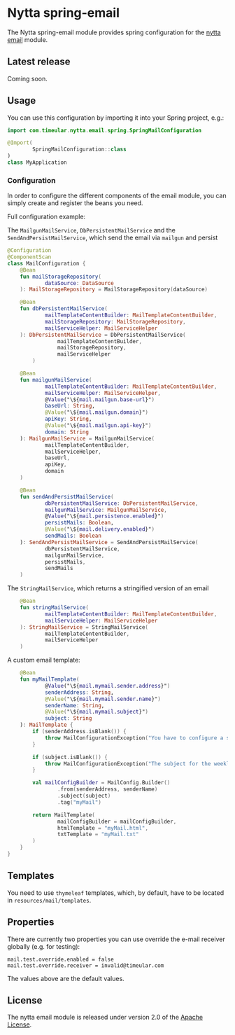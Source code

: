 # Nytta spring-email

The Nytta spring-email module provides spring configuration for the [nytta email](https://github.com/Timeular/nytta/tree/master/email) module.

## Latest release

Coming soon.

## Usage

You can use this configuration by importing it into your Spring project, e.g.:

```kotlin
import com.timeular.nytta.email.spring.SpringMailConfiguration

@Import(
        SpringMailConfiguration::class
)
class MyApplication

```

### Configuration

In order to configure the different components of the email module, you can simply create and register the beans you need.

Full configuration example:

The `MailgunMailService`, `DbPersistentMailService` and the `SendAndPersistMailService`, which send the email
via `mailgun` and persist 

```kotlin
@Configuration
@ComponentScan
class MailConfiguration {
    @Bean
    fun mailStorageRepository(
            dataSource: DataSource
    ): MailStorageRepository = MailStorageRepository(dataSource)

    @Bean
    fun dbPersistentMailService(
            mailTemplateContentBuilder: MailTemplateContentBuilder,
            mailStorageRepository: MailStorageRepository,
            mailServiceHelper: MailServiceHelper
    ): DbPersistentMailService = DbPersistentMailService(
                mailTemplateContentBuilder,
                mailStorageRepository,
                mailServiceHelper
        )

    @Bean
    fun mailgunMailService(
            mailTemplateContentBuilder: MailTemplateContentBuilder,
            mailServiceHelper: MailServiceHelper,
            @Value("\${mail.mailgun.base-url}")
            baseUrl: String,
            @Value("\${mail.mailgun.domain}")
            apiKey: String,
            @Value("\${mail.mailgun.api-key}")
            domain: String
    ): MailgunMailService = MailgunMailService(
            mailTemplateContentBuilder,
            mailServiceHelper,
            baseUrl,
            apiKey,
            domain
    )

    @Bean
    fun sendAndPersistMailService(
            dbPersistentMailService: DbPersistentMailService,
            mailgunMailService: MailgunMailService,
            @Value("\${mail.persistence.enabled}")
            persistMails: Boolean,
            @Value("\${mail.delivery.enabled}")
            sendMails: Boolean
    ): SendAndPersistMailService = SendAndPersistMailService(
            dbPersistentMailService,
            mailgunMailService,
            persistMails,
            sendMails
    )
```
The `StringMailService`, which returns a stringified version of an email

```kotlin
    @Bean
    fun stringMailService(
            mailTemplateContentBuilder: MailTemplateContentBuilder,
            mailServiceHelper: MailServiceHelper
    ): StringMailService = StringMailService(
            mailTemplateContentBuilder,
            mailServiceHelper
    )
```
A custom email template:

```kotlin
    @Bean
    fun myMailTemplate(
            @Value("\${mail.mymail.sender.address}")
            senderAddress: String,
            @Value("\${mail.mymail.sender.name}")
            senderName: String,
            @Value("\${mail.mymail.subject}")
            subject: String
    ): MailTemplate {
        if (senderAddress.isBlank()) {
            throw MailConfigurationException("You have to configure a sender address for your weekly insights mails")
        }

        if (subject.isBlank()) {
            throw MailConfigurationException("The subject for the weekly insights mail is not allowed to be blank")
        }

        val mailConfigBuilder = MailConfig.Builder()
                .from(senderAddress, senderName)
                .subject(subject)
                .tag("myMail")

        return MailTemplate(
                mailConfigBuilder = mailConfigBuilder,
                htmlTemplate = "myMail.html",
                txtTemplate = "myMail.txt"
        )
    }
}
```

## Templates

You need to use `thymeleaf` templates, which, by default, have to be located in `resources/mail/templates`.

## Properties

There are currently two properties you can use override the e-mail receiver globally (e.g. for testing):

```properties
mail.test.override.enabled = false
mail.test.override.receiver = invalid@timeular.com

```

The values above are the default values.

## License

The nytta email module is released under version 2.0 of the [Apache License][].

[Apache License]: http://www.apache.org/licenses/LICENSE-2.0
